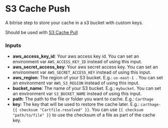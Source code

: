 # S3 Cache Push

A bitrise step to store your cache in a s3 bucket with custom keys.

Should be used with [S3 Cache Pull](https://github.com/alephao/bitrise-step-s3-cache-pull)

### Inputs

- **aws_access_key_id**: Your aws access key id. You can set an environment var `AWS_ACCESS_KEY_ID` instead of using this input.
- **aws_secret_access_key**: Your aws secret access key. You can set an environment var `AWS_SECRET_ACCESS_KEY` instead of using this input. 
- **aws_region**: The region of your S3 bucket. E.g.: `us-east-1 `. You can set an environment var `AWS_S3_REGION` instead of using this input.
- **bucket_name**: The name of your S3 bucket. E.g.: `mybucket`. You can set an environment var `S3_BUCKET_NAME` instead of using this input.
- **path**: The path to the file or folder you want to cache. E.g.: `Carthage`
- **key**: The key that will be used to restore the cache later. E.g.: `carthage-{{ checksum "Cartfile.resolved" }}`. You can use `{{ checksum "path/to/file" }}` to use the checksum of a file as part of the cache key.